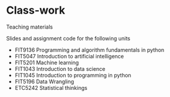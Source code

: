 # Class-work
Teaching materials

Slides and assignment code for the following units
- FIT9136 Programming and algorithm fundamentals in python
- FIT5047 Introduction to artificial intelligence
- FIT5201 Machine learning
- FIT1043 Introduction to data science
- FIT1045 Introduction to programming in python
- FIT5196 Data Wrangling
- ETC5242 Statistical thinkings
